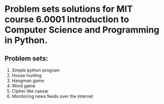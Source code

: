 Problem sets solutions for MIT course 6.0001 Introduction to Computer Science and Programming in Python.
=========================================================================================================
Problem sets:
-------------
1. Simple python program
2. House hunting
3. Hangman game
4. Word game
5. Cipher like caesar
6. Monitoring news feeds over the internet
